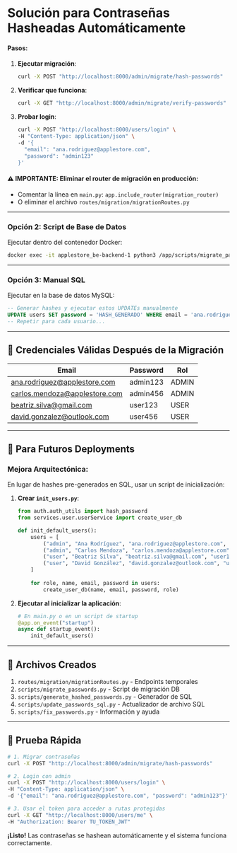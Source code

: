 # Solución para Contraseñas Hasheadas Automáticamente

#### Pasos:
1. **Ejecutar migración**:
   ```bash
   curl -X POST "http://localhost:8000/admin/migrate/hash-passwords"
   ```

2. **Verificar que funciona**:
   ```bash
   curl -X GET "http://localhost:8000/admin/migrate/verify-passwords"
   ```

3. **Probar login**:
   ```bash
   curl -X POST "http://localhost:8000/users/login" \
   -H "Content-Type: application/json" \
   -d '{
     "email": "ana.rodriguez@applestore.com",
     "password": "admin123"
   }'
   ```

#### ⚠️ **IMPORTANTE**: Eliminar el router de migración en producción:
- Comentar la línea en `main.py`: `app.include_router(migration_router)`
- O eliminar el archivo `routes/migration/migrationRoutes.py`

---

### **Opción 2: Script de Base de Datos**

Ejecutar dentro del contenedor Docker:
```bash
docker exec -it applestore_be-backend-1 python3 /app/scripts/migrate_passwords.py
```

---

### **Opción 3: Manual SQL**

Ejecutar en la base de datos MySQL:
```sql
-- Generar hashes y ejecutar estos UPDATEs manualmente
UPDATE users SET password = 'HASH_GENERADO' WHERE email = 'ana.rodriguez@applestore.com';
-- Repetir para cada usuario...
```

---

## 🎯 **Credenciales Válidas Después de la Migración**

| Email | Password | Rol |
|-------|----------|-----|
| ana.rodriguez@applestore.com | admin123 | ADMIN |
| carlos.mendoza@applestore.com | admin456 | ADMIN |
| beatriz.silva@gmail.com | user123 | USER |
| david.gonzalez@outlook.com | user456 | USER |

---

## 🔄 **Para Futuros Deployments**

### **Mejora Arquitectónica**: 
En lugar de hashes pre-generados en SQL, usar un script de inicialización:

1. **Crear `init_users.py`**:
   ```python
   from auth.auth_utils import hash_password
   from services.user.userService import create_user_db
   
   def init_default_users():
       users = [
           ("admin", "Ana Rodríguez", "ana.rodriguez@applestore.com", "admin123"),
           ("admin", "Carlos Mendoza", "carlos.mendoza@applestore.com", "admin456"),
           ("user", "Beatriz Silva", "beatriz.silva@gmail.com", "user123"),
           ("user", "David González", "david.gonzalez@outlook.com", "user456")
       ]
       
       for role, name, email, password in users:
           create_user_db(name, email, password, role)
   ```

2. **Ejecutar al inicializar la aplicación**:
   ```python
   # En main.py o en un script de startup
   @app.on_event("startup")
   async def startup_event():
       init_default_users()
   ```

---

## 📁 **Archivos Creados**

1. `routes/migration/migrationRoutes.py` - Endpoints temporales
2. `scripts/migrate_passwords.py` - Script de migración DB
3. `scripts/generate_hashed_passwords.py` - Generador de SQL
4. `scripts/update_passwords_sql.py` - Actualizador de archivo SQL
5. `scripts/fix_passwords.py` - Información y ayuda

---

## 🚀 **Prueba Rápida**

```bash
# 1. Migrar contraseñas
curl -X POST "http://localhost:8000/admin/migrate/hash-passwords"

# 2. Login con admin
curl -X POST "http://localhost:8000/users/login" \
-H "Content-Type: application/json" \
-d '{"email": "ana.rodriguez@applestore.com", "password": "admin123"}'

# 3. Usar el token para acceder a rutas protegidas
curl -X GET "http://localhost:8000/users/me" \
-H "Authorization: Bearer TU_TOKEN_JWT"
```

**¡Listo!** Las contraseñas se hashean automáticamente y el sistema funciona correctamente.
